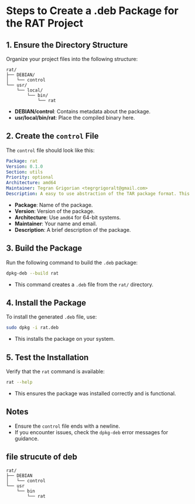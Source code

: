 # Steps to Create a .deb Package for the RAT Project

## 1. Ensure the Directory Structure
Organize your project files into the following structure:
```
rat/
├── DEBIAN/
│   └── control
└── usr/
    └── local/
        └── bin/
            └── rat
```
- **DEBIAN/control**: Contains metadata about the package.
- **usr/local/bin/rat**: Place the compiled binary here.

## 2. Create the `control` File
The `control` file should look like this:
```yaml
Package: rat
Version: 0.1.0
Section: utils
Priority: optional
Architecture: amd64
Maintainer: Tegran Grigorian <tegrgrigoralt@gmail.com>
Description: A easy to use abstraction of the TAR package format. This package provides a simple interface to create and extract TAR archives. It is designed to be easy to use and integrate into other applications.
```
- **Package**: Name of the package.
- **Version**: Version of the package.
- **Architecture**: Use `amd64` for 64-bit systems.
- **Maintainer**: Your name and email.
- **Description**: A brief description of the package.

## 3. Build the Package
Run the following command to build the `.deb` package:
```bash
dpkg-deb --build rat
```
- This command creates a `.deb` file from the `rat/` directory.

## 4. Install the Package
To install the generated `.deb` file, use:
```bash
sudo dpkg -i rat.deb
```
- This installs the package on your system.

## 5. Test the Installation
Verify that the `rat` command is available:
```bash
rat --help
```
- This ensures the package was installed correctly and is functional.

## Notes
- Ensure the `control` file ends with a newline.
- If you encounter issues, check the `dpkg-deb` error messages for guidance.

## file strucute of deb

```
rat/
├── DEBIAN
│   └── control
└── usr
    └── bin
        └── rat
```
